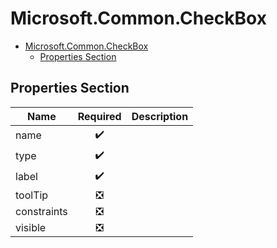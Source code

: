 <a name="microsoft-common-checkbox"></a>
# Microsoft.Common.CheckBox
* [Microsoft.Common.CheckBox](#microsoft-common-checkbox)
    * [Properties Section](#microsoft-common-checkbox-properties-section)

<a name="microsoft-common-checkbox-properties-section"></a>
## Properties Section
| Name | Required | Description
| ---|:--:|:--:|
|name|:heavy_check_mark:|
|type|:heavy_check_mark:|
|label|:heavy_check_mark:|
|toolTip|:negative_squared_cross_mark:|
|constraints|:negative_squared_cross_mark:|
|visible|:negative_squared_cross_mark:|
